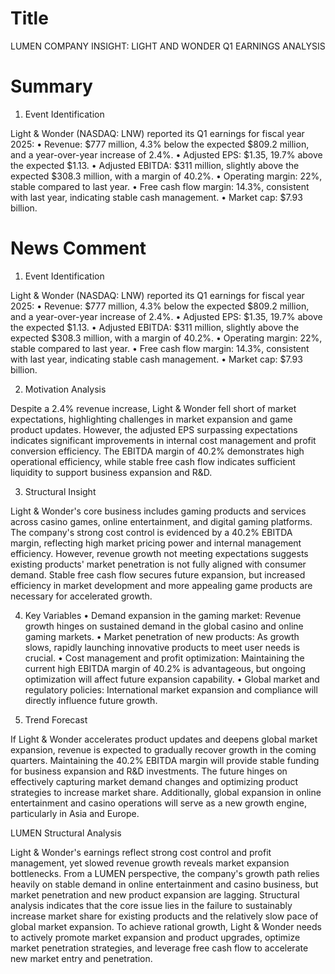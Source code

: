 # Title
LUMEN COMPANY INSIGHT: LIGHT AND WONDER Q1 EARNINGS ANALYSIS

# Summary
1. Event Identification

Light & Wonder (NASDAQ: LNW) reported its Q1 earnings for fiscal year 2025:
   • Revenue: $777 million, 4.3% below the expected $809.2 million, and a year-over-year increase of 2.4%.
   • Adjusted EPS: $1.35, 19.7% above the expected $1.13.
   • Adjusted EBITDA: $311 million, slightly above the expected $308.3 million, with a margin of 40.2%.
   • Operating margin: 22%, stable compared to last year.
   • Free cash flow margin: 14.3%, consistent with last year, indicating stable cash management.
   • Market cap: $7.93 billion.

# News Comment
1. Event Identification

Light & Wonder (NASDAQ: LNW) reported its Q1 earnings for fiscal year 2025:
   • Revenue: $777 million, 4.3% below the expected $809.2 million, and a year-over-year increase of 2.4%.
   • Adjusted EPS: $1.35, 19.7% above the expected $1.13.
   • Adjusted EBITDA: $311 million, slightly above the expected $308.3 million, with a margin of 40.2%.
   • Operating margin: 22%, stable compared to last year.
   • Free cash flow margin: 14.3%, consistent with last year, indicating stable cash management.
   • Market cap: $7.93 billion.

2. Motivation Analysis

Despite a 2.4% revenue increase, Light & Wonder fell short of market expectations, highlighting challenges in market expansion and game product updates. However, the adjusted EPS surpassing expectations indicates significant improvements in internal cost management and profit conversion efficiency. The EBITDA margin of 40.2% demonstrates high operational efficiency, while stable free cash flow indicates sufficient liquidity to support business expansion and R&D.

3. Structural Insight

Light & Wonder's core business includes gaming products and services across casino games, online entertainment, and digital gaming platforms. The company's strong cost control is evidenced by a 40.2% EBITDA margin, reflecting high market pricing power and internal management efficiency. However, revenue growth not meeting expectations suggests existing products' market penetration is not fully aligned with consumer demand. Stable free cash flow secures future expansion, but increased efficiency in market development and more appealing game products are necessary for accelerated growth.

4. Key Variables 
   • Demand expansion in the gaming market: Revenue growth hinges on sustained demand in the global casino and online gaming markets.
   • Market penetration of new products: As growth slows, rapidly launching innovative products to meet user needs is crucial.
   • Cost management and profit optimization: Maintaining the current high EBITDA margin of 40.2% is advantageous, but ongoing optimization will affect future expansion capability.
   • Global market and regulatory policies: International market expansion and compliance will directly influence future growth.

5. Trend Forecast

If Light & Wonder accelerates product updates and deepens global market expansion, revenue is expected to gradually recover growth in the coming quarters. Maintaining the 40.2% EBITDA margin will provide stable funding for business expansion and R&D investments. The future hinges on effectively capturing market demand changes and optimizing product strategies to increase market share. Additionally, global expansion in online entertainment and casino operations will serve as a new growth engine, particularly in Asia and Europe.

LUMEN Structural Analysis

Light & Wonder's earnings reflect strong cost control and profit management, yet slowed revenue growth reveals market expansion bottlenecks. From a LUMEN perspective, the company's growth path relies heavily on stable demand in online entertainment and casino business, but market penetration and new product expansion are lagging. Structural analysis indicates that the core issue lies in the failure to sustainably increase market share for existing products and the relatively slow pace of global market expansion. To achieve rational growth, Light & Wonder needs to actively promote market expansion and product upgrades, optimize market penetration strategies, and leverage free cash flow to accelerate new market entry and penetration.
